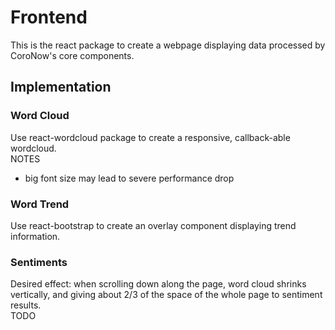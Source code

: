 # Frontend

This is the react package to create a webpage displaying data processed by CoroNow's core components.  

## Implementation

### Word Cloud

Use react-wordcloud package to create a responsive, callback-able wordcloud.  
NOTES

* big font size may lead to severe performance drop  

### Word Trend

Use react-bootstrap to create an overlay component displaying trend information.  

### Sentiments

Desired effect: when scrolling down along the page, word cloud shrinks vertically, and giving about 2/3 of the space of the whole page to sentiment results.  
TODO  
